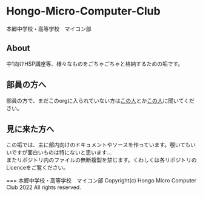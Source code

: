 # Hongo-Micro-Computer-Club
本郷中学校・高等学校　マイコン部
## About
中1向けHSP講座等、様々なものをごちゃごちゃと格納するための垢です。
## 部員の方へ
部員の方で、まだこのorgに入られていない方は[この人](https://github.com/UHAsikakutou)とか[この人](https://github.com/ctes091x)に聞いてください。
## 見に来た方へ
この垢では、主に部内向けのドキュメントやソースを作っています。覗いてもいいですが面白いものは特にないと思います...  
またリポジトリ内のファイルの無断複製を禁じます。くわしくは各リポジトリのLicenceをご覧ください。

===
本郷中学校・高等学校　マイコン部
Copyright(c) Hongo Micro Computer Club 2022 All rights reserved.
